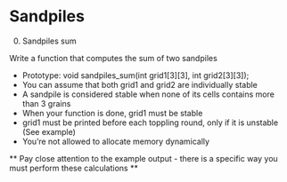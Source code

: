 # Sandpiles


0. Sandpiles sum

Write a function that computes the sum of two sandpiles

* Prototype: void sandpiles_sum(int grid1[3][3], int grid2[3][3]);
* You can assume that both grid1 and grid2 are individually stable
* A sandpile is considered stable when none of its cells contains more
  than 3 grains
* When your function is done, grid1 must be stable
* grid1 must be printed before each toppling round, only if it is
  unstable (See example)
* You’re not allowed to allocate memory dynamically

** Pay close attention to the example output - there is
a specific way you must perform these calculations **